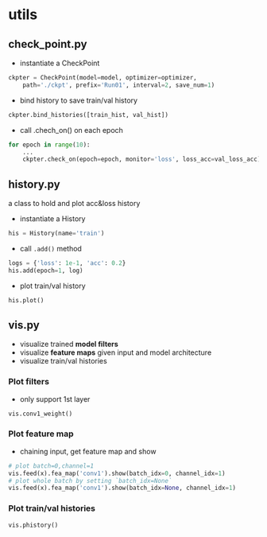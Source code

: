# utils
## check_point.py
* instantiate a CheckPoint
```python
ckpter = CheckPoint(model=model, optimizer=optimizer,
    path='./ckpt', prefix='Run01', interval=2, save_num=1)
```
* bind history to save train/val history
```python
ckpter.bind_histories([train_hist, val_hist])
```
* call .chech_on() on each epoch
```python
for epoch in range(10):
    ...
    ckpter.check_on(epoch=epoch, monitor='loss', loss_acc=val_loss_acc)
```
## history.py
a class to hold and plot acc&loss history
* instantiate a History
```python
his = History(name='train')
```
* call `.add()` method
```python
logs = {'loss': 1e-1, 'acc': 0.2}
his.add(epoch=1, log)
```
* plot train/val history
```python
his.plot()
```
## vis.py
* visualize trained **model filters**
* visualize **feature maps** given input and model architecture
* visualize train/val histories
### Plot filters
* only support 1st layer
```python
vis.conv1_weight()
```

### Plot feature map
* chaining input, get feature map and show
```python
# plot batch=0,channel=1
vis.feed(x).fea_map('conv1').show(batch_idx=0, channel_idx=1)
# plot whole batch by setting `batch_idx=None`
vis.feed(x).fea_map('conv1').show(batch_idx=None, channel_idx=1)
```

### Plot train/val histories
```python
vis.phistory()
```
